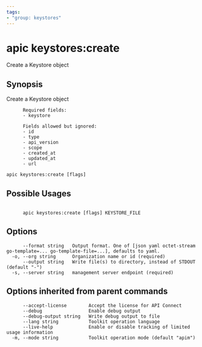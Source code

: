 ```yaml
---
tags:
- "group: keystores"
---
```

# apic keystores:create

Create a Keystore object

## Synopsis

Create a Keystore object
          
          Required fields:
          - keystore
          
          Fields allowed but ignored:
          - id
          - type
          - api_version
          - scope
          - created_at
          - updated_at
          - url

```
apic keystores:create [flags]
```

## Possible Usages

```

      apic keystores:create [flags] KEYSTORE_FILE

```

## Options

```
      --format string   Output format. One of [json yaml octet-stream go-template=... go-template-file=...], defaults to yaml.
  -o, --org string      Organization name or id (required)
      --output string   Write file(s) to directory, instead of STDOUT (default "-")
  -s, --server string   management server endpoint (required)
```

## Options inherited from parent commands

```
      --accept-license        Accept the license for API Connect
      --debug                 Enable debug output
      --debug-output string   Write debug output to file
      --lang string           Toolkit operation language
      --live-help             Enable or disable tracking of limited usage information
  -m, --mode string           Toolkit operation mode (default "apim")
```
